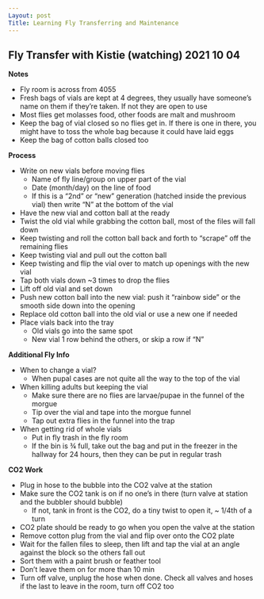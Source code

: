 ```yaml
---
Layout: post
Title: Learning Fly Transferring and Maintenance
---
```


## Fly Transfer with Kistie (watching) 2021 10 04

**Notes**
- Fly room is across from 4055
- Fresh bags of vials are kept at 4 degrees, they usually have someone’s name on them if they’re taken. If not they are open to use
- Most flies get molasses food, other foods are malt and mushroom
- Keep the bag of vial closed so no flies get in. If there is one in there, you might have to toss the whole bag because it could have laid eggs
- Keep the bag of cotton balls closed too

**Process**
- Write on new vials before moving flies
  - Name of fly line/group on upper part of the vial
  - Date (month/day) on the line of food
  - If this is a “2nd” or “new” generation (hatched inside the previous vial) then write “N” at the bottom of the vial
- Have the new vial and cotton ball at the ready
- Twist the old vial while grabbing the cotton ball, most of the files will fall down
- Keep twisting and roll the cotton ball back and forth to “scrape” off the remaining flies
- Keep twisting vial and pull out the cotton ball
- Keep twisting and flip the vial over to match up openings with the new vial
- Tap both vials down ~3 times to drop the flies
- Lift off old vial and set down
- Push new cotton ball into the new vial: push it “rainbow side” or the smooth side down into the opening
- Replace old cotton ball into the old vial or use a new one if needed
- Place vials back into the tray
  - Old vials go into the same spot
  - New vial 1 row behind the others, or skip a row if “N”

**Additional Fly Info**
- When to change a vial?
  - When pupal cases are not quite all the way to the top of the vial
- When killing adults but keeping the vial
  - Make sure there are no flies are larvae/pupae in the funnel of the morgue
  - Tip over the vial and tape into the morgue funnel
  - Tap out extra flies in the funnel into the trap
- When getting rid of whole vials
  - Put in fly trash in the fly room
  - If the bin is ¾ full, take out the bag and put in the freezer in the hallway for 24 hours, then they can be put in regular trash

**CO2 Work**
- Plug in hose to the bubble into the CO2 valve at the station
- Make sure the CO2 tank is on if no one’s in there (turn valve at station and the bubbler should bubble)
  - If not, tank in front is the CO2, do a tiny twist to open it, ~ 1/4th of a turn
- CO2 plate should be ready to go when you open the valve at the station
- Remove cotton plug from the vial and flip over onto the CO2 plate
- Wait for the fallen files to sleep, then lift and tap the vial at an angle against the block so the others fall out
- Sort them with a paint brush or feather tool
- Don’t leave them on for more than 10 min
- Turn off valve, unplug the hose when done. Check all valves and hoses if the last to leave in the room, turn off CO2 too
